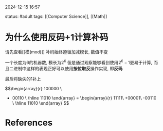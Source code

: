 2024-12-15    16:57

status: #adult 
tags: [[Computer Science]], [[Math]]


# 为什么使用反码+1计算补码

请先查看[[模(mod)]]
补码始终遵循加减模长, 数值不变

一个长度为6的机器数, 模长为$2^6$
但是通过观察能够看到使用$2^6-1$更易于计算, 而且二进制中这样的表现正好可以使用**按位取反**操作实现, 即**反码**

最后将缺失的1补上


$$\begin{array}{r}
100000 \\
- 00110 \\
\hline 
11010
\end{array} 
= 
\begin{array}{r}
11111\\
+00001\\
-00110 \\
\hline
11010
\end{array}
$$

# References
